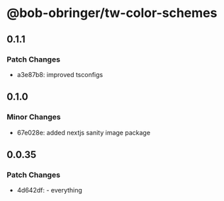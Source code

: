 # @bob-obringer/tw-color-schemes

## 0.1.1

### Patch Changes

- a3e87b8: improved tsconfigs

## 0.1.0

### Minor Changes

- 67e028e: added nextjs sanity image package

## 0.0.35

### Patch Changes

- 4d642df: - everything
